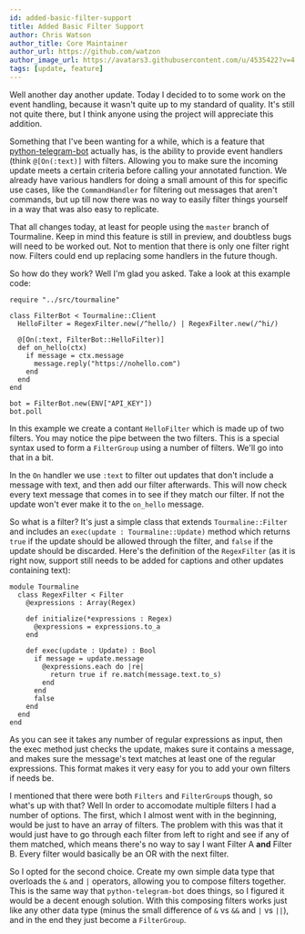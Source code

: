 ```yaml
---
id: added-basic-filter-support
title: Added Basic Filter Support
author: Chris Watson
author_title: Core Maintainer
author_url: https://github.com/watzon
author_image_url: https://avatars3.githubusercontent.com/u/4535422?v=4
tags: [update, feature]
---
```


Well another day another update. Today I decided to to some work on the event handling, because it wasn't quite up to my standard of quality. It's still not quite there, but I think anyone using the project will appreciate this addition.

<!--truncate-->

Something that I've been wanting for a while, which is a feature that [python-telegram-bot](https://github.com/python-telegram-bot/python-telegram-bot) actually has, is the ability to provide event handlers (think `@[On(:text)]` with filters. Allowing you to make sure the incoming update meets a certain criteria before calling your annotated function. We already have various handlers for doing a small amount of this for specific use cases, like the `CommandHandler` for filtering out messages that aren't commands, but up till now there was no way to easily filter things yourself in a way that was also easy to replicate.

That all changes today, at least for people using the `master` branch of Tourmaline. Keep in mind this feature is still in preview, and doubtless bugs will need to be worked out. Not to mention that there is only one filter right now. Filters could end up replacing some handlers in the future though.

So how do they work? Well I'm glad you asked. Take a look at this example code:

```crystal
require "../src/tourmaline"

class FilterBot < Tourmaline::Client
  HelloFilter = RegexFilter.new(/^hello/) | RegexFilter.new(/^hi/)

  @[On(:text, FilterBot::HelloFilter)]
  def on_hello(ctx)
    if message = ctx.message
      message.reply("https://nohello.com")
    end
  end
end

bot = FilterBot.new(ENV["API_KEY"])
bot.poll
```

In this example we create a contant `HelloFilter` which is made up of two filters. You may notice the pipe between the two filters. This is a special syntax used to form a `FilterGroup` using a number of filters. We'll go into that in a bit.

In the `On` handler we use `:text` to filter out updates that don't include a message with text, and then add our filter afterwards. This will now check every text message that comes in to see if they match our filter. If not the update won't ever make it to the `on_hello` message.

So what is a filter? It's just a simple class that extends `Tourmaline::Filter` and includes an `exec(update : Tourmaline::Update)` method which returns `true` if the update should be allowed through the filter, and `false` if the update should be discarded. Here's the definition of the `RegexFilter` (as it is right now, support still needs to be added for captions and other updates containing text):

```crystal
module Tourmaline
  class RegexFilter < Filter
    @expressions : Array(Regex)

    def initialize(*expressions : Regex)
      @expressions = expressions.to_a
    end

    def exec(update : Update) : Bool
      if message = update.message
        @expressions.each do |re|
          return true if re.match(message.text.to_s)
        end
      end
      false
    end
  end
end
```

As you can see it takes any number of regular expressions as input, then the exec method just checks the update, makes sure it contains a message, and makes sure the message's text matches at least one of the regular expressions. This format makes it very easy for you to add your own filters if needs be.

I mentioned that there were both `Filters` and `FilterGroup`s though, so what's up with that? Well In order to accomodate multiple filters I had a number of options. The first, which I almost went with in the beginning, would be just to have an array of filters. The problem with this was that it would just have to go through each filter from left to right and see if any of them matched, which means there's no way to say I want Filter A **and** Filter B. Every filter would basically be an OR with the next filter.

So I opted for the second choice. Create my own simple data type that overloads the `&` and `|` operators, allowing you to compose filters together. This is the same way that `python-telegram-bot` does things, so I figured it would be a decent enough solution. With this composing filters works just like any other data type (minus the small difference of `&` vs `&&` and `|` vs `||`), and in the end they just become a `FilterGroup`.